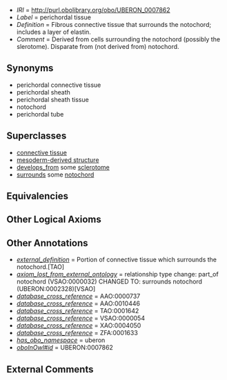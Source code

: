  * *IRI* = http://purl.obolibrary.org/obo/UBERON_0007862
 * *Label* = perichordal tissue
 * *Definition* = Fibrous connective tissue that surrounds the notochord; includes a layer of elastin.
 * *Comment* = Derived from cells surrounding the notochord (possibly the slerotome). Disparate from (not derived from) notochord.

## Synonyms

 * perichordal connective tissue
 * perichordal sheath
 * perichordal sheath tissue
 * notochord
 * perichordal tube

## Superclasses

 * [connective tissue](../../UBERON/84/UBERON_0002384.md)
 * [mesoderm-derived structure](../../UBERON/20/UBERON_0004120.md)
 * [develops_from](../../RO/02/RO_0002202.md) some [sclerotome](../../UBERON/89/UBERON_0003089.md)
 * [surrounds](../../RO/21/RO_0002221.md) some [notochord](../../UBERON/28/UBERON_0002328.md)

## Equivalencies


## Other Logical Axioms


## Other Annotations

 * *[external_definition](../../UBPROP/01/UBPROP_0000001.md)* = Portion of connective tissue which surrounds the notochord.[TAO]
 * *[axiom_lost_from_external_ontology](../../UBPROP/02/UBPROP_0000002.md)* = relationship type change: part_of notochord (VSAO:0000032) CHANGED TO: surrounds notochord (UBERON:0002328)[VSAO]
 * *[database_cross_reference](../../ef/oboInOwl#hasDbXref.md)* = AAO:0000737
 * *[database_cross_reference](../../ef/oboInOwl#hasDbXref.md)* = AAO:0010446
 * *[database_cross_reference](../../ef/oboInOwl#hasDbXref.md)* = TAO:0001642
 * *[database_cross_reference](../../ef/oboInOwl#hasDbXref.md)* = VSAO:0000054
 * *[database_cross_reference](../../ef/oboInOwl#hasDbXref.md)* = XAO:0004050
 * *[database_cross_reference](../../ef/oboInOwl#hasDbXref.md)* = ZFA:0001633
 * *[has_obo_namespace](../../ce/oboInOwl#hasOBONamespace.md)* = uberon
 * *[oboInOwl#id](../../id/oboInOwl#id.md)* = UBERON:0007862

## External Comments

